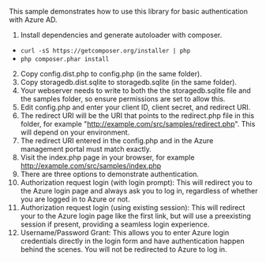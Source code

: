 This sample demonstrates how to use this library for basic authentication with Azure AD.

1. Install dependencies and generate autoloader with composer.
  * `curl -sS https://getcomposer.org/installer | php`
  * `php composer.phar install`
2. Copy config.dist.php to config.php (in the same folder).
3. Copy storagedb.dist.sqlite to storagedb.sqlite (in the same folder).
  1. Your webserver needs to write to both the the storagedb.sqlite file and the samples folder, so ensure permissions are set to allow this.
4. Edit config.php and enter your client ID, client secret, and redirect URI.
  1. The redirect URI will be the URI that points to the redirect.php file in this folder, for example "http://example.com/src/samples/redirect.php". This will depend on your environment.
  2. The redirect URI entered in the config.php and in the Azure management portal must match exactly.
5. Visit the index.php page in your browser, for example http://example.com/src/samples/index.php
6. There are three options to demonstrate authentication.
  1. Authorization request login (with login prompt): This will redirect you to the Azure login page and always ask you to log in, regardless of whether you are logged in to Azure or not.
  2. Authorization request login (using existing session): This will redirect your to the Azure login page like the first link, but will use a preexisting session if present, providing a seamless login experience.
  3. Username/Password Grant: This allows you to enter Azure login credentials directly in the login form and have authentication happen behind the scenes. You will not be redirected to Azure to log in.

